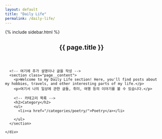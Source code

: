 ```yaml
---
layout: default
title: "Daily Life"
permalink: /daily-life/
---
```


<div id="main" role="main">
  {% include sidebar.html %}

  <!-- 본문 상단에 추가할 글 -->
  <p></p>


  <article class="page h-entry" itemscope itemtype="https://schema.org/CreativeWork">
    <div class="page__inner-wrap">
      <header>
        <h1 class="page__title">{{ page.title }}</h1>
      </header>

      <!-- 여기에 추가 설명이나 글을 작성 -->
      <section class="page__content">
        <p>Welcome to my Daily Life section! Here, you'll find posts about my hobbies, travels, and other interesting parts of my life.</p>
        <p>여기서 나의 일상에 관한 글들, 취미, 여행 등의 이야기를 볼 수 있습니다.</p>

        <!-- 카테고리 목록 -->
        <h2>Category</h2>
        <ul>
          <li><a href="/categories/poetry/">Poetry</a></li>
         
        </ul>
      </section>
      
    </div>
  </article>
</div>
